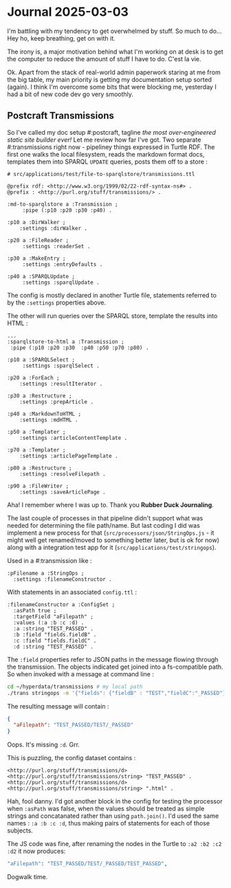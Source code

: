 # Journal 2025-03-03

I'm battling with my tendency to get overwhelmed by stuff. So much to do... Hey ho, keep breathing, get on with it.

The irony is, a major motivation behind what I'm working on at desk is to get the computer to reduce the amount of stuff I have to do. C'est la vie.

Ok. Apart from the stack of real-world admin paperwork staring at me from the big table, my main priority is getting my documentation setup sorted (again). I think I'm overcome some bits that were blocking me, yesterday I had a bit of new code dev go very smoothly.  

## Postcraft Transmissions

So I've called my doc setup #:postcraft, tagline *the most over-engineered static site builder ever!* Let me review how far I've got. Two separate #:transmissions right now - pipeliney things expressed in Turtle RDF.
The first one walks the local filesystem, reads the markdown format docs, templates them into SPARQL `UPDATE` queries, posts them off to a store :

```turtle
# src/applications/test/file-to-sparqlstore/transmissions.ttl

@prefix rdf: <http://www.w3.org/1999/02/22-rdf-syntax-ns#> .
@prefix : <http://purl.org/stuff/transmissions/> .

:md-to-sparqlstore a :Transmission ;
     :pipe (:p10 :p20 :p30 :p40) .

:p10 a :DirWalker ;
    :settings :dirWalker .

:p20 a :FileReader ;
     :settings :readerSet .

:p30 a :MakeEntry ;
     :settings :entryDefaults .

:p40 a :SPARQLUpdate ;
     :settings :sparqlUpdate .
```

The config is mostly declared in another Turtle file, statements referred to by the `:settings` properties above.

The other will run queries over the SPARQL store, template the results into HTML :

```turtle
...
:sparqlstore-to-html a :Transmission ;
 :pipe (:p10 :p20 :p30  :p40 :p50 :p70 :p80) .

:p10 a :SPARQLSelect ;
     :settings :sparqlSelect .

:p20 a :ForEach ;
    :settings :resultIterator .

:p30 a :Restructure ;
    :settings :prepArticle .

:p40 a :MarkdownToHTML ;
    :settings :mdHTML .

:p50 a :Templater ;
    :settings :articleContentTemplate .

:p70 a :Templater ;
    :settings :articlePageTemplate .

:p80 a :Restructure ;
    :settings :resolveFilepath .

:p90 a :FileWriter ;
    :settings :saveArticlePage .
```

Aha! I remember where I was up to. Thank you **Rubber Duck Journaling**.

The last couple of processes in that pipeline didn't support what was needed for determining the file path/name. But last coding I did was implement a new process for that (`src/processors/json/StringOps.js` - it might well get renamed/moved to something better later, but is ok for now) along with a integration test app for it (`src/applications/test/stringops`).

Used in a #:transmission like :
```turtle
:pFilename a :StringOps ;
  :settings :filenameConstructor .
```

With statements in an associated `config.ttl` :
```turtle
:filenameConstructor a :ConfigSet ;
  :asPath true ;
  :targetField "aFilepath" ;
  :values (:a :b :c :d) .
  :a :string "TEST_PASSED" .
  :b :field "fields.fieldB" .
  :c :field "fields.fieldC" .
  :d :string "TEST_PASSED" .
```

The `:field` properties refer to JSON paths in the message flowing through the transmission. The objects indicated get joined into a fs-compatible path. So when invoked with a message at command line :
```sh
cd ~/hyperdata/transmissions # my local path
./trans stringops -m '{"fields": {"fieldB" : "TEST","fieldC":"_PASSED"}}'
```

The resulting message will contain :
```json
{
  "aFilepath": "TEST_PASSED/TEST/_PASSED"
}
```

Oops. It's missing `:d`. Grr.

This is puzzling, the config dataset contains :
```turtle
<http://purl.org/stuff/transmissions/d> <http://purl.org/stuff/transmissions/string> "TEST_PASSED" .
<http://purl.org/stuff/transmissions/d> <http://purl.org/stuff/transmissions/string> ".html" .
```

Hah, fool danny. I'd got another block in the config for testing the processor when `:asPath` was false, when the values should be treated as simple strings and concatanated rather than using `path.join()`. I'd used the same names : `:a :b :c :d`, thus making pairs of statements for each of those subjects.

The JS code was fine, after renaming the nodes in the Turtle to `:a2 :b2 :c2 :d2` it now produces:
```sh
"aFilepath": "TEST_PASSED/TEST/_PASSED/TEST_PASSED",
```

Dogwalk time.
